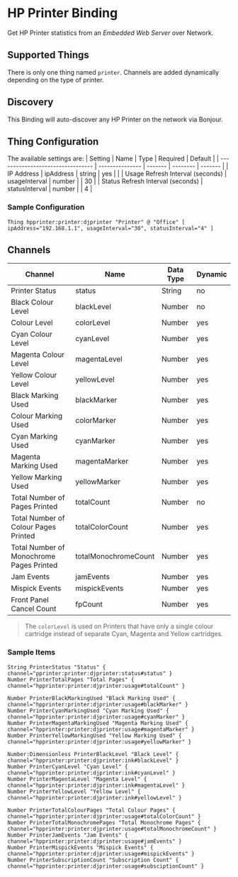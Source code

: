 # HP Printer Binding

Get HP Printer statistics from an _Embedded Web Server_ over Network.

## Supported Things

There is only one thing named `printer`. Channels are added dynamically depending on the type of printer.

## Discovery

This Binding will auto-discover any HP Printer on the network via Bonjour. 

## Thing Configuration

The available settings are:
| Setting                           | Name            | Type    | Required | Default |
| --------------------------------- | --------------- | ------- | -------- | ------- |
| IP Address                        | ipAddress       | string  | yes      |         |
| Usage Refresh Interval (seconds)  | usageInterval   | number  |          | 30      |
| Status Refresh Interval (seconds) | statusInterval  | number  |          | 4       |

### Sample Configuration

```
Thing hpprinter:printer:djprinter "Printer" @ "Office" [ ipAddress="192.168.1.1", usageInterval="30", statusInterval="4" ]
```

## Channels

| Channel                                    | Name                 | Data Type | Dynamic |
| ------------------------------------------ | -------------------- | --------- | ------- |
| Printer Status                             | status               | String    | no      |
| Black Colour Level                         | blackLevel           | Number    | no      |
| Colour Level                               | colorLevel           | Number    | yes     |
| Cyan Colour Level                          | cyanLevel            | Number    | yes     |
| Magenta Colour Level                       | magentaLevel         | Number    | yes     |
| Yellow Colour Level                        | yellowLevel          | Number    | yes     |
| Black Marking Used                         | blackMarker          | Number    | yes     |
| Colour Marking Used                        | colorMarker          | Number    | yes     |
| Cyan Marking Used                          | cyanMarker           | Number    | yes     |
| Magenta Marking Used                       | magentaMarker        | Number    | yes     |
| Yellow Marking Used                        | yellowMarker         | Number    | yes     |
| Total Number of Pages Printed              | totalCount           | Number    | no      |
| Total Number of Colour Pages Printed       | totalColorCount      | Number    | yes     |
| Total Number of Monochrome Pages Printed   | totalMonochromeCount | Number    | yes     |
| Jam Events                                 | jamEvents            | Number    | yes     |
| Mispick Events                             | mispickEvents        | Number    | yes     |
| Front Panel Cancel Count                   | fpCount              | Number    | yes     |

> The `colorLevel` is used on Printers that have only a single colour cartridge instead of separate Cyan, Magenta and Yellow cartridges.

### Sample Items

```
String PrinterStatus "Status" { channel="pprinter:printer:djprinter:status#status" }
Number PrinterTotalPages "Total Pages" { channel="hpprinter:printer:djprinter:usage#totalCount" }

Number PrinterBlackMarkingUsed "Black Marking Used" { channel="hpprinter:printer:djprinter:usage#blackMarker" }
Number PrinterCyanMarkingUsed "Cyan Marking Used" { channel="hpprinter:printer:djprinter:usage#cyanMarker" }
Number PrinterMagentaMarkingUsed "Magenta Marking Used" { channel="hpprinter:printer:djprinter:usage#magentaMarker" }
Number PrinterYellowMarkingUsed "Yellow Marking Used" { channel="hpprinter:printer:djprinter:usage#yellowMarker" }

Number:Dimensionless PrinterBlackLevel "Black Level" { channel="hpprinter:printer:djprinter:ink#blackLevel" }
Number PrinterCyanLevel "Cyan Level" { channel="hpprinter:printer:djprinter:ink#cyanLevel" }
Number PrinterMagentaLevel "Magenta Level" { channel="hpprinter:printer:djprinter:ink#magentaLevel" }
Number PrinterYellowLevel "Yellow Level" { channel="hpprinter:printer:djprinter:ink#yellowLevel" }

Number PrinterTotalColourPages "Total Colour Pages" { channel="hpprinter:printer:djprinter:usage#totalColorCount" }
Number PrinterTotalMonochromePages "Total Monochrome Pages" { channel="hpprinter:printer:djprinter:usage#totalMonochromeCount" }
Number PrinterJamEvents "Jam Events" { channel="hpprinter:printer:djprinter:usage#jamEvents" }
Number PrinterMispickEvents "Mispick Events" { channel="hpprinter:printer:djprinter:usage#mispickEvents" }
Number PrinterSubscriptionCount "Subscription Count" { channel="hpprinter:printer:djprinter:usage#subsciptionCount" }
```